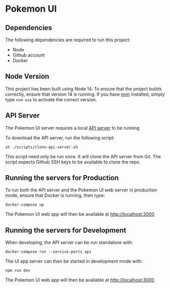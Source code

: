 # Pokemon UI

## Dependencies
The following dependencies are required to run this project:

* Node
* Github account
* Docker

## Node Version
This project has been built using Node 14. To ensure that the project builds correctly, ensure that version 14 is running. If you have [nvm](https://github.com/nvm-sh/nvm) installed, simply type `nvm use` to activate the correct version.

## API Server
The Pokemon UI server requires a local [API server](https://github.com/lucasbento/graphql-pokemon) to be running

To download the API server, run the following script:

`sh ./scripts/clone-api-server.sh`

This script need only be run once. It will clone the API server from Git. The script expects Github SSH keys to be available to clone the repo.

## Running the servers for Production
To run both the API server and the Pokemon UI web server in production mode, ensure that Docker is running, then type:

`docker-compose up`

The Pokemon UI web app will then be available at [http://localhost:3000](http://localhost:3000)

## Running the servers for Development
When developing, the API server can be run standalone with:

```
docker-compose run --service-ports api
```

The UI app server can then be started in development mode with:

```
npm run dev
```

The Pokemon UI web app will then be available at [http://localhost:3000](http://localhost:3000)

